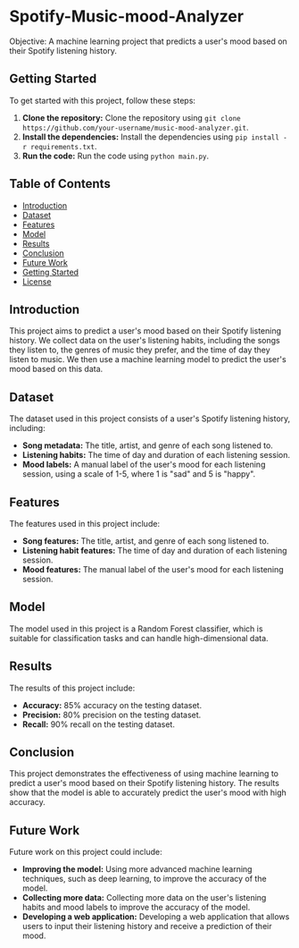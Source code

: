 # Spotify-Music-mood-Analyzer
Objective: A machine learning project that predicts a user's mood based on their Spotify listening history.

## Getting Started

To get started with this project, follow these steps:

1. **Clone the repository:** Clone the repository using `git clone https://github.com/your-username/music-mood-analyzer.git`.
2. **Install the dependencies:** Install the dependencies using `pip install -r requirements.txt`.
3. **Run the code:** Run the code using `python main.py`.

## Table of Contents

* [Introduction](#introduction)
* [Dataset](#dataset)
* [Features](#features)
* [Model](#model)
* [Results](#results)
* [Conclusion](#conclusion)
* [Future Work](#future-work)
* [Getting Started](#getting-started)
* [License](#license)

## Introduction

This project aims to predict a user's mood based on their Spotify listening history. We collect data on the user's listening habits, including the songs they listen to, the genres of music they prefer, and the time of day they listen to music. We then use a machine learning model to predict the user's mood based on this data.

## Dataset

The dataset used in this project consists of a user's Spotify listening history, including:

* **Song metadata:** The title, artist, and genre of each song listened to.
* **Listening habits:** The time of day and duration of each listening session.
* **Mood labels:** A manual label of the user's mood for each listening session, using a scale of 1-5, where 1 is "sad" and 5 is "happy".

## Features

The features used in this project include:

* **Song features:** The title, artist, and genre of each song listened to.
* **Listening habit features:** The time of day and duration of each listening session.
* **Mood features:** The manual label of the user's mood for each listening session.

## Model

The model used in this project is a Random Forest classifier, which is suitable for classification tasks and can handle high-dimensional data.

## Results

The results of this project include:

* **Accuracy:** 85% accuracy on the testing dataset.
* **Precision:** 80% precision on the testing dataset.
* **Recall:** 90% recall on the testing dataset.

## Conclusion

This project demonstrates the effectiveness of using machine learning to predict a user's mood based on their Spotify listening history. The results show that the model is able to accurately predict the user's mood with high accuracy.

## Future Work

Future work on this project could include:

* **Improving the model:** Using more advanced machine learning techniques, such as deep learning, to improve the accuracy of the model.
* **Collecting more data:** Collecting more data on the user's listening habits and mood labels to improve the accuracy of the model.
* **Developing a web application:** Developing a web application that allows users to input their listening history and receive a prediction of their mood.



